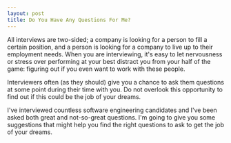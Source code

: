 ```yaml
---
layout: post
title: Do You Have Any Questions For Me?
---
```


All interviews are two-sided; a company is looking for a person to fill a
certain position, and a person is looking for a company to live up to their
employment needs. When you are interviewing, it's easy to let nervousness or
stress over performing at your best distract you from your half of the game\:
figuring out if you even want to work with these people.

Interviewers often (as they should) give you a chance to ask them questions at
some point during their time with you. Do not overlook this opportunity to find
out if this could be the job of your dreams.

I've interviewed countless software engineering candidates and I've been asked
both great and not-so-great questions. I'm going to give you some suggestions
that might help you find the right questions to ask to get the job of your
dreams.<!--more-->

